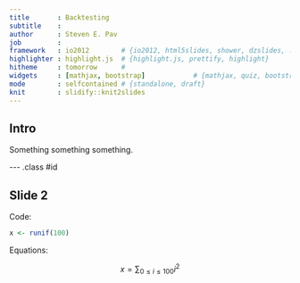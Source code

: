 ```yaml
---
title       : Backtesting
subtitle    : 
author      : Steven E. Pav
job         : 
framework   : io2012        # {io2012, html5slides, shower, dzslides, ...}
highlighter : highlight.js  # {highlight.js, prettify, highlight}
hitheme     : tomorrow      # 
widgets     : [mathjax, bootstrap]            # {mathjax, quiz, bootstrap}
mode        : selfcontained # {standalone, draft}
knit        : slidify::knit2slides
---
```


## Intro 

Something something something.

--- .class #id 

## Slide 2

Code:


```r
x <- runif(100)
```

Equations:

$$
x = \sum_{0 \le i \le 100} i^2
$$


